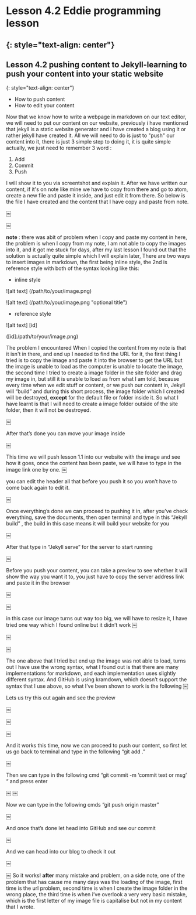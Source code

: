 # Lesson 4.2 Eddie programming lesson
{: style="text-align: center"}
----------------------------------------

## Lesson 4.2 pushing content to Jekyll-learning to push your content into your static website
{: style="text-align: center"}




- How to push content
- How to edit your content




Now that we know how to write a webpage in markdown on our text editor, we will need to put our content on our website, previously i have mentioned that jekyll is a static website generator and i have created a blog using it or rather jekyll have created it.
All we will need to do is just to "push" our content into it, there is just 3 simple step to doing it, it is quite simple actually, we just need to remember 3 word :

1. Add
2. Commit
3. Push

I will show it to you via screentshot and explain it.
After we have written our content, if it's on note like mine we have to copy from there and go to atom, create a new file and paste it inside, and just edit it from there. So below is the file I have created and the content that I have copy and paste from note.

￼

￼

**note** : there was abit of problem when I copy and paste my content in here, the problem is when I copy from my note, I am not able to copy the images into it, and it got me stuck for days, after my last lesson I found out that the solution is actually quite simple which I will explain later, There are two ways to insert images in markdown, the first being inline style, the 2nd is reference style with both of the syntax looking like this:

- inline style

![alt text] (/path/to/your/image.png)

![alt text] (/path/to/your/image.png "optional title")

- reference style

![alt text] [id]

([id]:/path/to/your/image.png)

The problem I encountered When I copied the content from my note is that it isn't in there, and end up I needed to find the URL for it, the first thing I tried is to copy the image and paste it into the browser to get the URL but the image is unable to load as the computer is unable to locate the image, the second time I tried to create a image folder in the site folder and drag my image in, but still it is unable to load as from what I am told, because every time when we edit stuff or content, or we push our content in, Jekyll will “build” and during this short process, the image folder which I created will be destroyed, **except** for the default file or folder inside it. So what I have learnt is that I will need to create a image folder outside of the site folder, then it will not be destroyed.

￼

After that’s done you can move your image inside

￼

This time we will push lesson 1.1 into our website with the image and see how it goes, once the content has been paste, we will have to type in the image link one by one.
￼

you can edit the header all that before you push it so you won’t have to come back again to edit it.

￼

Once everything’s done we can proceed to pushing it in, after you’ve check everything, save the documents, then open terminal and type in this “Jekyll build” , the build in this case means it will build your website for you

￼

After that type in “Jekyll serve” for the server to start running

￼

Before you push your content, you can take a preview to see whether it will show the way you want it to, you just have to copy the server address link and paste it in the browser

￼

￼

in this case our image turns out way too big, we will have to resize it, I have tried one way which I found
online but it didn’t work
￼

￼

￼


The one above that I tried but end up the image was not able to load, turns out I have use the wrong syntax, what I found out is that there are many implementations for markdown, and each implementation uses slightly different syntax. And GitHub is using kramdown, which doesn’t support the syntax that I use above, so what I’ve been shown to work is the following
￼

Lets us try this out again and see the preview

￼

￼

￼

And it works this time, now we can proceed to push our content, so first let us go back to terminal and type in the following “git add .”

￼

Then we can type in the following cmd “git commit -m ‘commit text or msg’ “ and press enter

￼
￼

Now we can type in the following cmds “git push origin master”

￼

And once that’s done let head into GitHub and see our commit

￼

And we can head into our blog to check it out

￼


￼
So it works! **after** many mistake and problem, on a side note, one of the problem that has cause me many days was the loading of the image, first time is the url problem, second time is when I create the image folder in the wrong place, the third time is when i’ve overlook a very very basic mistake, which is the first letter of my image file is capitalise but not in my content that I wrote.
